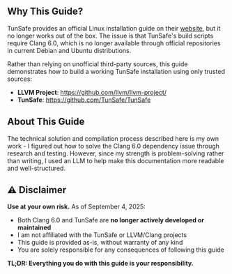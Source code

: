 ## Why This Guide?

TunSafe provides an official Linux installation guide on their [website](https://tunsafe.com/user-guide/linux), but it no longer works out of the box. The issue is that TunSafe's build scripts require Clang 6.0, which is no longer available through official repositories in current Debian and Ubuntu distributions.

Rather than relying on unofficial third-party sources, this guide demonstrates how to build a working TunSafe installation using only trusted sources:
- **LLVM Project**: https://github.com/llvm/llvm-project/
- **TunSafe**: https://github.com/TunSafe/TunSafe

## About This Guide

The technical solution and compilation process described here is my own work - I figured out how to solve the Clang 6.0 dependency issue through research and testing. However, since my strength is problem-solving rather than writing, I used an LLM to help make this documentation more readable and well-structured.

## ⚠️ Disclaimer

**Use at your own risk.** As of September 4, 2025:
- Both Clang 6.0 and TunSafe are **no longer actively developed or maintained**
- I am not affiliated with the TunSafe or LLVM/Clang projects
- This guide is provided as-is, without warranty of any kind
- You are solely responsible for any consequences of following this guide

**TL;DR: Everything you do with this guide is your responsibility.**
